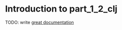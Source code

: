 # Introduction to part_1_2_clj

TODO: write [great documentation](http://jacobian.org/writing/what-to-write/)
